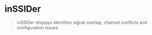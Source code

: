 # inSSIDer

> inSSIDer displays identifies signal overlap, channel conflicts and configuration issues.
